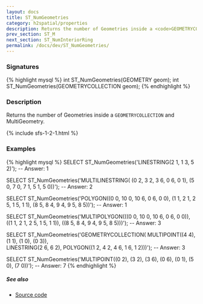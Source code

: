 ```yaml
---
layout: docs
title: ST_NumGeometries
category: h2spatial/properties
description: Returns the number of Geometries inside a <code>GEOMETRYCOLLECTION</code>
prev_section: ST_M
next_section: ST_NumInteriorRing
permalink: /docs/dev/ST_NumGeometries/
---
```


### Signatures

{% highlight mysql %}
int ST_NumGeometries(GEOMETRY geom);
int ST_NumGeometries(GEOMETRYCOLLECTION geom);
{% endhighlight %}

### Description

Returns the number of Geometries inside a `GEOMETRYCOLLECTION` and MultiGeometry.

{% include sfs-1-2-1.html %}

### Examples

{% highlight mysql %}
SELECT ST_NumGeometries('LINESTRING(2 1, 1 3, 5 2)');
-- Answer: 1

SELECT ST_NumGeometries('MULTILINESTRING(
                             (0 2, 3 2, 3 6, 0 6, 0 1), 
                             (5 0, 7 0, 7 1, 5 1, 5 0))');
-- Answer: 2

SELECT ST_NumGeometries('POLYGON((0 0, 10 0, 10 6, 0 6, 0 0), 
                                 (1 1, 2 1, 2 5, 1 5, 1 1), 
                                 (8 5, 8 4, 9 4, 9 5, 8 5))');
-- Answer: 1

SELECT ST_NumGeometries('MULTIPOLYGON(((0 0, 10 0, 10 6, 0 6, 0 0)), 
                                      ((1 1, 2 1, 2 5, 1 5, 1 1)), 
                                      ((8 5, 8 4, 9 4, 9 5, 8 5)))');
-- Answer: 3

SELECT ST_NumGeometries('GEOMETRYCOLLECTION(
                           MULTIPOINT((4 4), (1 1), (1 0), (0 3)),  
                           LINESTRING(2 6, 6 2), 
                           POLYGON((1 2, 4 2, 4 6, 1 6, 1 2)))');
-- Answer: 3

SELECT ST_NumGeometries('MULTIPOINT((0 2), (3 2), (3 6), (0 6), 
                                    (0 1), (5 0), (7 0))');
-- Answer: 7
{% endhighlight %}

##### See also

* <a href="https://github.com/irstv/H2GIS/blob/master/h2spatial/src/main/java/org/h2gis/h2spatial/internal/function/spatial/properties/ST_NumGeometries.java" target="_blank">Source code</a>
